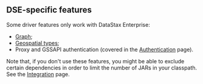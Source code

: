 <!--
Licensed to the Apache Software Foundation (ASF) under one
or more contributor license agreements.  See the NOTICE file
distributed with this work for additional information
regarding copyright ownership.  The ASF licenses this file
to you under the Apache License, Version 2.0 (the
"License"); you may not use this file except in compliance
with the License.  You may obtain a copy of the License at

  http://www.apache.org/licenses/LICENSE-2.0

Unless required by applicable law or agreed to in writing,
software distributed under the License is distributed on an
"AS IS" BASIS, WITHOUT WARRANTIES OR CONDITIONS OF ANY
KIND, either express or implied.  See the License for the
specific language governing permissions and limitations
under the License.
-->

## DSE-specific features

Some driver features only work with DataStax Enterprise:

* [Graph](graph/);
* [Geospatial types](geotypes/);
* Proxy and GSSAPI authentication (covered in the [Authentication](../authentication/) page).

Note that, if you don't use these features, you might be able to exclude certain dependencies in
order to limit the number of JARs in your classpath. See the
[Integration](../integration/#driver-dependencies) page.
